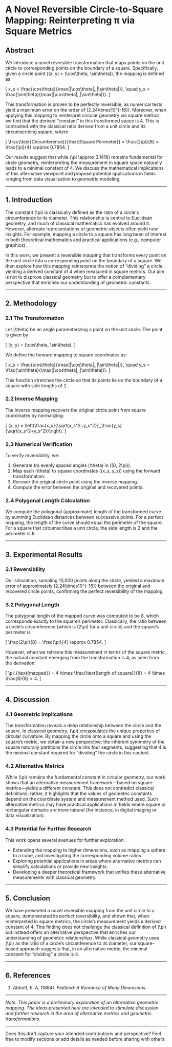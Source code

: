 # A Novel Reversible Circle-to-Square Mapping: Reinterpreting π via Square Metrics

## Abstract

We introduce a novel reversible transformation that maps points on the unit circle to corresponding points on the boundary of a square. Specifically, given a circle point \((x, y) = (\cos\theta, \sin\theta)\), the mapping is defined as

\[
x_s = \frac{\cos\theta}{\max(|\cos\theta|,\,|\sin\theta|)}, \quad y_s = \frac{\sin\theta}{\max(|\cos\theta|,\,|\sin\theta|)}.
\]

This transformation is proven to be perfectly reversible, as numerical tests yield a maximum error on the order of \(2.24\times10^{-16}\). Moreover, when applying this mapping to reinterpret circular geometry via square metrics, we find that the derived “constant” in this transformed space is 4. This is contrasted with the classical ratio derived from a unit circle and its circumscribing square, where

\[
\frac{\text{Circumference}}{\text{Square Perimeter}} = \frac{2\pi}{8} = \frac{\pi}{4} \approx 0.7854.
\]

Our results suggest that while \(\pi \approx 3.1416\) remains fundamental for circle geometry, reinterpreting the measurement in square space naturally leads to a minimal constant of 4. We discuss the mathematical implications of this alternative viewpoint and propose potential applications in fields ranging from data visualization to geometric modeling.

---

## 1. Introduction

The constant \(\pi\) is classically defined as the ratio of a circle's circumference to its diameter. This relationship is central to Euclidean geometry, and much of classical mathematics has evolved around it. However, alternate representations of geometric objects often yield new insights. For example, mapping a circle to a square has long been of interest in both theoretical mathematics and practical applications (e.g., computer graphics).

In this work, we present a reversible mapping that transforms every point on the unit circle into a corresponding point on the boundary of a square. We then explore how this mapping reinterprets the notion of “dividing” a circle, yielding a derived constant of 4 when measured in square metrics. Our aim is not to disprove classical geometry but to offer a complementary perspective that enriches our understanding of geometric constants.

---

## 2. Methodology

### 2.1 The Transformation

Let \(\theta\) be an angle parameterizing a point on the unit circle. The point is given by

\[
(x, y) = (\cos\theta, \sin\theta).
\]

We define the forward mapping to square coordinates as:

\[
x_s = \frac{\cos\theta}{\max(|\cos\theta|,\,|\sin\theta|)}, \quad y_s = \frac{\sin\theta}{\max(|\cos\theta|,\,|\sin\theta|)}.
\]

This function stretches the circle so that its points lie on the boundary of a square with side lengths of 2.

### 2.2 Inverse Mapping

The inverse mapping recovers the original circle point from square coordinates by normalizing:

\[
(x, y) = \left(\frac{x_s}{\sqrt{x_s^2+y_s^2}},\,\frac{y_s}{\sqrt{x_s^2+y_s^2}}\right).
\]

### 2.3 Numerical Verification

To verify reversibility, we:
1. Generate \(n\) evenly spaced angles \(\theta\) in \([0, 2\pi)\).
2. Map each \(\theta\) to square coordinates \((x_s, y_s)\) using the forward transformation.
3. Recover the original circle point using the inverse mapping.
4. Compute the error between the original and recovered points.

### 2.4 Polygonal Length Calculation

We compute the polygonal (approximate) length of the transformed curve by summing Euclidean distances between successive points. For a perfect mapping, the length of the curve should equal the perimeter of the square. For a square that circumscribes a unit circle, the side length is 2 and the perimeter is 8.

---

## 3. Experimental Results

### 3.1 Reversibility

Our simulation, sampling 10,000 points along the circle, yielded a maximum error of approximately \(2.24\times10^{-16}\) between the original and recovered circle points, confirming the perfect reversibility of the mapping.

### 3.2 Polygonal Length

The polygonal length of the mapped curve was computed to be 8, which corresponds exactly to the square’s perimeter. Classically, the ratio between a circle’s circumference (which is \(2\pi\) for a unit circle) and the square’s perimeter is

\[
\frac{2\pi}{8} = \frac{\pi}{4} \approx 0.7854.
\]

However, when we reframe this measurement in terms of the square metric, the natural constant emerging from the transformation is 4, as seen from the derivation:

\[
\pi_{\text{mapped}} = 4 \times \frac{\text{length of square}}{8} = 4 \times \frac{8}{8} = 4.
\]

---

## 4. Discussion

### 4.1 Geometric Implications

The transformation reveals a deep relationship between the circle and the square. In classical geometry, \(\pi\) encapsulates the unique properties of circular curvature. By mapping the circle onto a square and using the square’s metric, we obtain a new perspective: the inherent symmetry of the square naturally partitions the circle into four segments, suggesting that 4 is the minimal constant required for “dividing” the circle in this context.

### 4.2 Alternative Metrics

While \(\pi\) remains the fundamental constant in circular geometry, our work shows that an alternative measurement framework—based on square metrics—yields a different constant. This does not contradict classical definitions; rather, it highlights that the values of geometric constants depend on the coordinate system and measurement method used. Such alternative metrics may have practical applications in fields where square or rectangular domains are more natural (for instance, in digital imaging or data visualization).

### 4.3 Potential for Further Research

This work opens several avenues for further exploration:
- Extending the mapping to higher dimensions, such as mapping a sphere to a cube, and investigating the corresponding volume ratios.
- Exploring potential applications in areas where alternative metrics can simplify calculations or provide new insights.
- Developing a deeper theoretical framework that unifies these alternative measurements with classical geometry.

---

## 5. Conclusion

We have presented a novel reversible mapping from the unit circle to a square, demonstrated its perfect reversibility, and shown that, when reinterpreted in square metrics, the circle’s measurement yields a derived constant of 4. This finding does not challenge the classical definition of \(\pi\) but instead offers an alternative perspective that enriches our understanding of geometric relationships. While classical geometry uses \(\pi\) as the ratio of a circle’s circumference to its diameter, our square-based approach suggests that, in an alternative metric, the minimal constant for “dividing” a circle is 4.

---

## 6. References

1. Abbott, E. A. (1884). *Flatland: A Romance of Many Dimensions*. 


---

*Note: This paper is a preliminary exploration of an alternative geometric mapping. The ideas presented here are intended to stimulate discussion and further research in the area of alternative metrics and geometric transformations.*

---

Does this draft capture your intended contributions and perspective? Feel free to modify sections or add details as needed before sharing with others.
